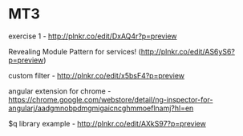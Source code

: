 # MT3


exercise 1 - http://plnkr.co/edit/DxAQ4r?p=preview

Revealing Module Pattern for services! (http://plnkr.co/edit/AS6yS6?p=preview)

custom filter - http://plnkr.co/edit/x5bsF4?p=preview

angular extension for chrome - https://chrome.google.com/webstore/detail/ng-inspector-for-angularj/aadgmnobpdmgmigaicncghmmoeflnamj?hl=en

$q library example - http://plnkr.co/edit/AXkS97?p=preview

